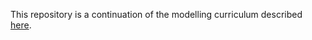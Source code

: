 This repository is a continuation of the modelling curriculum described [here](https://github.com/danielbrianbennett/modelling-primer).  